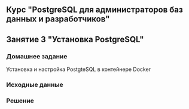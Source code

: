 ## Курс "PostgreSQL для администраторов баз данных и разработчиков"

## Занятие 3 "Установка PostgreSQL"

### Домашнее задание
Установка и настройка PostgteSQL в контейнере Docker

### Исходные данные


### Решение